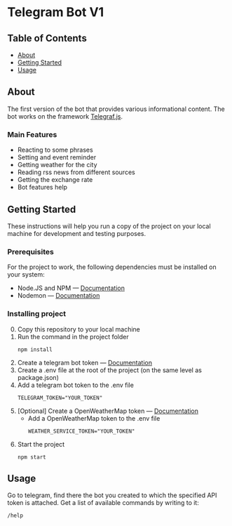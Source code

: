 # Telegram Bot V1

## Table of Contents
+ [About](#about)
+ [Getting Started](#getting_started)
+ [Usage](#usage) 

## About <a name = "about"></a>
The first version of the bot that provides various informational content. The bot works on the framework <a href="https://github.com/telegraf/telegraf" target="_blank">Telegraf.js</a>.

### Main Features
+ Reacting to some phrases
+ Setting and event reminder
+ Getting weather for the city
+ Reading rss news from different sources
+ Getting the exchange rate
+ Bot features help

## Getting Started <a name = "getting_started"></a>
These instructions will help you run a copy of the project on your local machine for development and testing purposes.

### Prerequisites
For the project to work, the following dependencies must be installed on your system:
+ Node.JS and NPM — <a href="https://docs.npmjs.com/downloading-and-installing-node-js-and-npm" target="_blank">Documentation</a>
+ Nodemon — <a href="https://github.com/remy/nodemon" target="_blank">Documentation</a>

### Installing project
0. Copy this repository to your local machine
1. Run the command in the project folder
    ```
    npm install
    ```
 2. Create a telegram bot token — <a href="https://core.telegram.org/bots/tutorial#obtain-your-bot-token" target="_blank">Documentation</a>
 3. Create a .env file at the root of the project (on the same level as package.json)
 4. Add a telegram bot token to the .env file
    ```
    TELEGRAM_TOKEN="YOUR_TOKEN" 
    ```
 5. [Optional] Create a OpenWeatherMap token — <a href="https://openweathermap.org/guide" target="_blank">Documentation</a>
     + Add a OpenWeatherMap token to the .env file 
        ```
        WEATHER_SERVICE_TOKEN="YOUR_TOKEN" 
        ```
 6. Start the project
    ```
    npm start 
    ```

## Usage <a name = "usage"></a>
Go to telegram, find there the bot you created to which the specified API token is attached.
Get a list of available commands by writing to it:
```
/help
```
